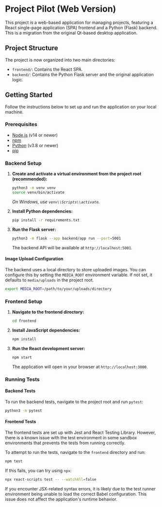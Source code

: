 # Project Pilot (Web Version)

This project is a web-based application for managing projects, featuring a React single-page application (SPA) frontend and a Python (Flask) backend. This is a migration from the original Qt-based desktop application.

## Project Structure

The project is now organized into two main directories:

-   `frontend/`: Contains the React SPA.
-   `backend/`: Contains the Python Flask server and the original application logic.

## Getting Started

Follow the instructions below to set up and run the application on your local machine.

### Prerequisites

-   [Node.js](https://nodejs.org/) (v14 or newer)
-   [npm](https://www.npmjs.com/)
-   [Python](https://www.python.org/) (v3.8 or newer)
-   [pip](https://pip.pypa.io/en/stable/installation/)

### Backend Setup

1.  **Create and activate a virtual environment from the project root (recommended):**
    ```bash
    python3 -m venv venv
    source venv/bin/activate
    ```
    *On Windows, use `venv\\Scripts\\activate`.*

2.  **Install Python dependencies:**
    ```bash
    pip install -r requirements.txt
    ```

3.  **Run the Flask server:**
    ```bash
    python3 -m flask --app backend/app run --port=5001
    ```
    The backend API will be available at `http://localhost:5001`.

#### Image Upload Configuration

The backend uses a local directory to store uploaded images. You can configure this by setting the `MEDIA_ROOT` environment variable. If not set, it defaults to `media/uploads` in the project root.

```bash
export MEDIA_ROOT=/path/to/your/uploads/directory
```

### Frontend Setup

1.  **Navigate to the frontend directory:**
    ```bash
    cd frontend
    ```

2.  **Install JavaScript dependencies:**
    ```bash
    npm install
    ```

3.  **Run the React development server:**
    ```bash
    npm start
    ```
    The application will open in your browser at `http://localhost:3000`.

### Running Tests

#### Backend Tests

To run the backend tests, navigate to the project root and run `pytest`:

```bash
python3 -m pytest
```

#### Frontend Tests

The frontend tests are set up with Jest and React Testing Library. However, there is a known issue with the test environment in some sandbox environments that prevents the tests from running correctly.

To attempt to run the tests, navigate to the `frontend` directory and run:
```bash
npm test
```
If this fails, you can try using `npx`:
```bash
npx react-scripts test -- --watchAll=false
```
If you encounter JSX-related syntax errors, it is likely due to the test runner environment being unable to load the correct Babel configuration. This issue does not affect the application's runtime behavior.
